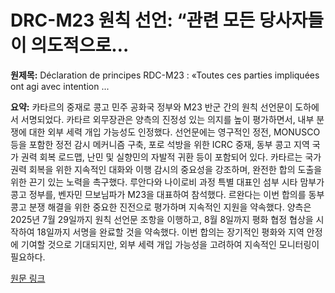 # DRC-M23 원칙 선언: “관련 모든 당사자들이 의도적으로…

**원제목:** Déclaration de principes RDC-M23 : «Toutes ces parties impliquées ont agi avec intention ...

**요약:** 카타르의 중재로 콩고 민주 공화국 정부와 M23 반군 간의 원칙 선언문이 도하에서 서명되었다.  카타르 외무장관은 양측의 진정성 있는 의지를 높이 평가하면서, 내부 분쟁에 대한 외부 세력 개입 가능성도 인정했다.  선언문에는 영구적인 정전,  MONUSCO 등을 포함한 정전 감시 메커니즘 구축,  포로 석방을 위한 ICRC 중재,  동부 콩고 지역 국가 권력 회복 로드맵,  난민 및 실향민의 자발적 귀환 등이 포함되어 있다.  카타르는 국가 권력 회복을 위한 지속적인 대화와 이행 감시의 중요성을 강조하며,  완전한 합의 도출을 위한 끈기 있는 노력을 촉구했다.  루안다와 나이로비 과정 특별 대표인 섬부 시타 맘부가 콩고 정부를, 벤자민 므보님파가 M23을 대표하여 참석했다.  르완다는 이번 합의를 동부 콩고 분쟁 해결을 위한 중요한 진전으로 평가하며 지속적인 지원을 약속했다.  양측은 2025년 7월 29일까지 원칙 선언문 조항을 이행하고, 8월 8일까지 평화 협정 협상을 시작하여 18일까지 서명을 완료할 것을 약속했다.  이번 합의는 장기적인 평화와 지역 안정에 기여할 것으로 기대되지만,  외부 세력 개입 가능성을 고려하여 지속적인 모니터링이 필요하다.

[원문 링크](https://actualite.cd/2025/07/21/declaration-de-principes-rdc-m23-toutes-ces-parties-impliquees-ont-agi-avec-intention)
